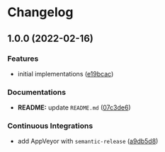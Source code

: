 # Changelog

## 1.0.0 (2022-02-16)


### Features

* initial implementations ([e19bcac](https://github.com/extra2000/wine-podman/commit/e19bcac485000a09e6f138ef34816977bfd64092))


### Documentations

* **README:** update `README.md` ([07c3de6](https://github.com/extra2000/wine-podman/commit/07c3de67fbe6c69aa497bd684703ea67b7daa904))


### Continuous Integrations

* add AppVeyor with `semantic-release` ([a9db5d8](https://github.com/extra2000/wine-podman/commit/a9db5d89c33572025c0705e254864c00dddd86b0))
